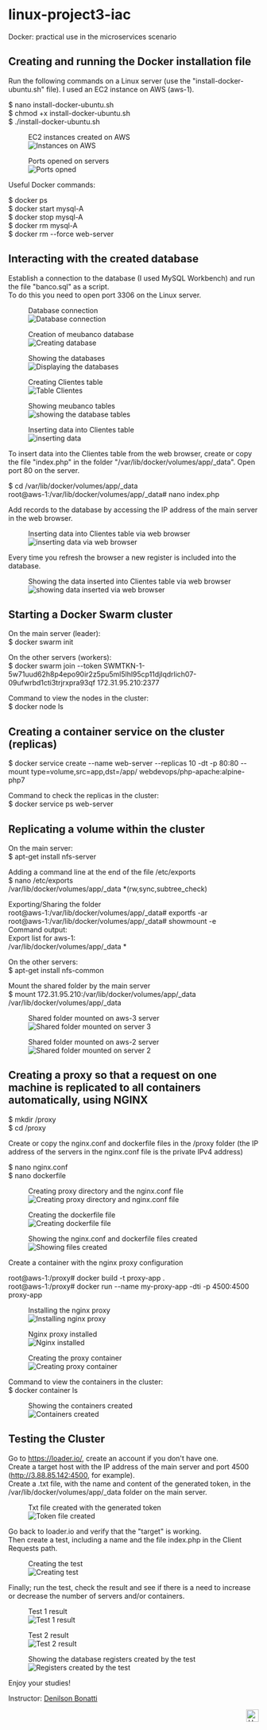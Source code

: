 # linux-project3-iac
Docker: practical use in the microservices scenario

## Creating and running the Docker installation file

Run the following commands on a Linux server (use the "install-docker-ubuntu.sh" file). I used an EC2 instance on AWS (aws-1).

$ nano install-docker-ubuntu.sh<br />
$ chmod +x install-docker-ubuntu.sh<br />
$ ./install-docker-ubuntu.sh<br />

<figure>
    <figcaption>EC2 instances created on AWS</figcaption>
    <img src="./img/image25.png"
         alt="Instances on AWS">
</figure>

<figure>
    <figcaption>Ports opened on servers</figcaption>
    <img src="./img/image24.png"
         alt="Ports opned">
</figure>

Useful Docker commands:

$ docker ps<br />
$ docker start mysql-A<br />
$ docker stop mysql-A<br />
$ docker rm mysql-A<br />
$ docker rm --force web-server<br />

## Interacting with the created database

Establish a connection to the database (I used MySQL Workbench) and run the file "banco.sql" as a script.<br />
To do this you need to open port 3306 on the Linux server.

<figure>
    <figcaption>Database connection</figcaption>
    <img src="./img/image1.png"
         alt="Database connection">
</figure>

<figure>
    <figcaption>Creation of meubanco database</figcaption>
    <img src="./img/image2.png"
         alt="Creating database">
</figure>

<figure>
    <figcaption>Showing the databases</figcaption>
    <img src="./img/image3.png"
         alt="Displaying the databases">
</figure>

<figure>
    <figcaption>Creating Clientes table</figcaption>
    <img src="./img/image5.png"
         alt="Table Clientes">
</figure>

<figure>
    <figcaption>Showing meubanco tables</figcaption>
    <img src="./img/image4.png"
         alt="showing the database tables">
</figure>

<figure>
    <figcaption>Inserting data into Clientes table</figcaption>
    <img src="./img/image7.png"
         alt="inserting data">
</figure>

To insert data into the Clientes table from the web browser, create or copy the file "index.php" in the folder "/var/lib/docker/volumes/app/_data". Open port 80 on the server.

$ cd /var/lib/docker/volumes/app/_data<br />
root@aws-1:/var/lib/docker/volumes/app/_data# nano index.php

Add records to the database by accessing the IP address of the main server in the web browser.

<figure>
    <figcaption>Inserting data into Clientes table via web browser</figcaption>
    <img src="./img/image8.png"
         alt="inserting data via web browser">
</figure>

Every time you refresh the browser a new register is included into the database.

<figure>
    <figcaption>Showing the data inserted into Clientes table via web browser</figcaption>
    <img src="./img/image9.png"
         alt="showing data inserted via web browser">
</figure>

## Starting a Docker Swarm cluster

On the main server (leader):<br />
$ docker swarm init

On the other servers (workers):<br />
$ docker swarm join --token SWMTKN-1-5w71uud62h8p4epo90ir2z5pu5ml5lhl95cp11djlqdrlich07-09ufwrbd1cti3trjrxpra93qf 172.31.95.210:2377

Command to view the nodes in the cluster:<br />
$ docker node ls

## Creating a container service on the cluster (replicas)

$ docker service create --name web-server --replicas 10 -dt -p 80:80 --mount type=volume,src=app,dst=/app/ webdevops/php-apache:alpine-php7

Command to check the replicas in the cluster:<br />
$ docker service ps web-server

## Replicating a volume within the cluster

On the main server:<br />
$ apt-get install nfs-server

Adding a command line at the end of the file /etc/exports<br />
$ nano /etc/exports<br />
/var/lib/docker/volumes/app/_data *(rw,sync,subtree_check)

Exporting/Sharing the folder<br />
root@aws-1:/var/lib/docker/volumes/app/_data# exportfs -ar<br />
root@aws-1:/var/lib/docker/volumes/app/_data# showmount -e<br />
Command output:<br />
Export list for aws-1:<br />
/var/lib/docker/volumes/app/_data *

On the other servers:<br />
$ apt-get install nfs-common

Mount the shared folder by the main server<br />
$ mount 172.31.95.210:/var/lib/docker/volumes/app/_data /var/lib/docker/volumes/app/_data

<figure>
    <figcaption>Shared folder mounted on aws-3 server</figcaption>
    <img src="./img/image10.png"
         alt="Shared folder mounted on server 3">
</figure>

<figure>
    <figcaption>Shared folder mounted on aws-2 server</figcaption>
    <img src="./img/image11.png"
         alt="Shared folder mounted on server 2">
</figure>

## Creating a proxy so that a request on one machine is replicated to all containers automatically, using NGINX

$ mkdir /proxy<br />
$ cd /proxy

Create or copy the nginx.conf and dockerfile files in the /proxy folder (the IP address of the servers 
in the nginx.conf file is the private IPv4 address)

$ nano nginx.conf<br />
$ nano dockerfile

<figure>
    <figcaption>Creating proxy directory and the nginx.conf file</figcaption>
    <img src="./img/image12.png"
         alt="Creating proxy directory and nginx.conf file">
</figure>

<figure>
    <figcaption>Creating the dockerfile file</figcaption>
    <img src="./img/image13.png"
         alt="Creating dockerfile file">
</figure>

<figure>
    <figcaption>Showing the nginx.conf and dockerfile files created</figcaption>
    <img src="./img/image14.png"
         alt="Showing files created">
</figure>

Create a container with the nginx proxy configuration

root@aws-1:/proxy# docker build -t proxy-app .<br />
root@aws-1:/proxy# docker run --name my-proxy-app -dti -p 4500:4500 proxy-app

<figure>
    <figcaption>Installing the nginx proxy</figcaption>
    <img src="./img/image15.png"
         alt="Installing nginx proxy">
</figure>

<figure>
    <figcaption>Nginx proxy installed</figcaption>
    <img src="./img/image16.png"
         alt="Nginx installed">
</figure>

<figure>
    <figcaption>Creating the proxy container</figcaption>
    <img src="./img/image17.png"
         alt="Creating proxy container">
</figure>

Command to view the containers in the cluster:<br />
$ docker container ls

<figure>
    <figcaption>Showing the containers created</figcaption>
    <img src="./img/image18.png"
         alt="Containers created">
</figure>

## Testing the Cluster

Go to https://loader.io/, create an account if you don't have one.<br />
Create a target host with the IP address of the main server and port 4500 (http://3.88.85.142:4500, for example).<br />
Create a .txt file, with the name and content of the generated token, in the /var/lib/docker/volumes/app/_data 
folder on the main server.<br />

<figure>
    <figcaption>Txt file created with the generated token</figcaption>
    <img src="./img/image19.png"
         alt="Token file created">
</figure>

Go back to loader.io and verify that the "target" is working.<br />
Then create a test, including a name and the file index.php in the Client Requests path.<br />

<figure>
    <figcaption>Creating the test</figcaption>
    <img src="./img/image20.png"
         alt="Creating test">
</figure>

Finally; run the test, check the result and see if there is a need to increase or decrease the number of servers and/or containers.

<figure>
    <figcaption>Test 1 result</figcaption>
    <img src="./img/image21.png"
         alt="Test 1 result">
</figure>

<figure>
    <figcaption>Test 2 result</figcaption>
    <img src="./img/image22.png"
         alt="Test 2 result">
</figure>

<figure>
    <figcaption>Showing the database registers created by the test</figcaption>
    <img src="./img/image23.png"
         alt="Registers created by the test">
</figure>

Enjoy your studies!

Instructor: [Denilson Bonatti](https://www.linkedin.com/in/denilsonbonatti/)

<div align="right">
  <a href="#top">
    <img alt="Up" height="25" src="https://raw.githubusercontent.com/FortAwesome/Font-Awesome/6.x/svgs/solid/angle-up.svg">
  </a>
</div>
